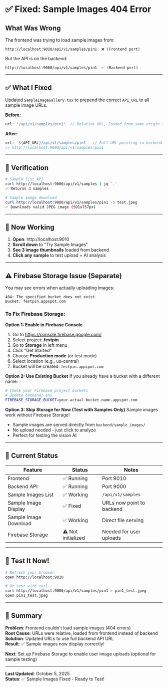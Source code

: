 # ✅ Fixed: Sample Images 404 Error

## What Was Wrong

The frontend was trying to load sample images from:
```
http://localhost:9010/api/v1/samples/pin1  ❌ (Frontend port)
```

But the API is on the backend:
```
http://localhost:9000/api/v1/samples/pin1  ✅ (Backend port)
```

---

## ✅ What I Fixed

Updated `SampleImageGallery.tsx` to prepend the correct `API_URL` to all sample image URLs.

**Before:**
```typescript
url: "/api/v1/samples/pin1"  // Relative URL, loaded from same origin (frontend)
```

**After:**
```typescript
url: `${API_URL}/api/v1/samples/pin1`  // Full URL pointing to backend
// http://localhost:9000/api/v1/samples/pin1
```

---

## 🧪 Verification

```bash
# Sample list API
curl http://localhost:9000/api/v1/samples | jq '.'
✅ Returns 3 samples

# Sample image download
curl http://localhost:9000/api/v1/samples/pin1 -o test.jpeg
✅ Downloads valid JPEG image (591x757px)
```

---

## 🎨 Now Working

1. **Open**: http://localhost:9010
2. **Scroll down** to "Try Sample Images"
3. **See 3 image thumbnails** loaded from backend
4. **Click any sample** to test upload + AI analysis

---

## ⚠️ Firebase Storage Issue (Separate)

You may see errors when actually uploading images:
```
404: The specified bucket does not exist.
Bucket: festpin.appspot.com
```

### To Fix Firebase Storage:

**Option 1: Enable in Firebase Console**
1. Go to https://console.firebase.google.com/
2. Select project: **festpin**
3. Go to **Storage** in left menu
4. Click "Get Started"
5. Choose **Production mode** (or test mode)
6. Select location (e.g., us-central)
7. Bucket will be created: `festpin.appspot.com`

**Option 2: Use Existing Bucket**
If you already have a bucket with a different name:
```bash
# Check your Firebase project buckets
# Update backend/.env
FIREBASE_STORAGE_BUCKET=your-actual-bucket-name.appspot.com
```

**Option 3: Skip Storage for Now (Test with Samples Only)**
Sample images work without Firebase Storage!
- Sample images are served directly from `backend/sample_images/`
- No upload needed - just click to analyze
- Perfect for testing the vision AI

---

## 🎯 Current Status

| Feature | Status | Notes |
|---------|--------|-------|
| Frontend | ✅ Running | Port 9010 |
| Backend API | ✅ Running | Port 9000 |
| Sample Images List | ✅ Working | `/api/v1/samples` |
| Sample Image Display | ✅ Fixed | URLs now point to backend |
| Sample Image Download | ✅ Working | Direct file serving |
| Firebase Storage | ⚠️ Not initialized | Needed for user uploads |

---

## 🚀 Test It Now!

```bash
# Refresh your browser
open http://localhost:9010

# Or test with curl
curl http://localhost:9000/api/v1/samples/pin1 > pin1_test.jpeg
open pin1_test.jpeg
```

---

## 📝 Summary

**Problem**: Frontend couldn't load sample images (404 errors)  
**Root Cause**: URLs were relative, loaded from frontend instead of backend  
**Solution**: Updated URLs to use full backend API URL  
**Result**: ✅ Sample images now display correctly!

**Next**: Set up Firebase Storage to enable user image uploads (optional for sample testing)

---

**Last Updated**: October 5, 2025  
**Status**: ✅ Sample Images Fixed - Ready to Test!
